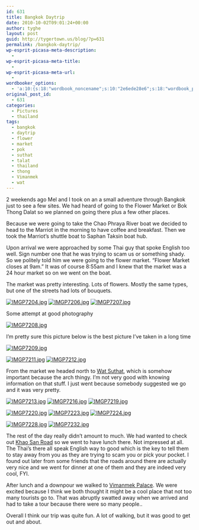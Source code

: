 ```yaml
---
id: 631
title: Bangkok Daytrip
date: 2010-10-02T09:01:24+00:00
author: tyghe
layout: post
guid: http://tygertown.us/blog/?p=631
permalink: /bangkok-daytrip/
wp-esprit-picasa-meta-description:
  - 
wp-esprit-picasa-meta-title:
  - 
wp-esprit-picasa-meta-url:
  - 
wordbooker_options:
  - 'a:10:{s:18:"wordbook_noncename";s:10:"2e6ede28e6";s:18:"wordbook_page_post";s:4:"-100";s:18:"wordbook_orandpage";s:1:"2";s:23:"wordbook_default_author";s:1:"2";s:23:"wordbook_extract_length";s:3:"256";s:19:"wordbook_actionlink";s:3:"300";s:26:"wordbooker_publish_default";s:2:"on";s:18:"wordbook_attribute";s:31:"Posted a new post on their blog";s:29:"wordbooker_status_update_text";s:35:": New blog post :  %title% - %link%";s:20:"wordbook_comment_get";s:2:"on";}'
original_post_id:
  - 631
categories:
  - Pictures
  - thailand
tags:
  - bangkok
  - daytrip
  - flower
  - market
  - pok
  - suthat
  - talat
  - thailand
  - thong
  - Vimanmek
  - wat
---
```

2 weekends ago Mel and I took on an a small adventure through Bangkok just to see a few sites. We had heard of going to the Flower Market or Bok Thong Dalat so we planned on going there plus a few other places.

Because we were going to take the Chao Phraya River boat we decided to head to the Marriot in the morning to have coffee and breakfast. Then we took the Marriot&#8217;s shuttle boat to Saphan Taksin boat hub.

Upon arrival we were approached by some Thai guy that spoke English too well. Sign number one that he was trying to scam us or something shady. So we politely told him we were going to the flower market. &#8220;Flower Market closes at 9am.&#8221; It was of course 8:55am and I knew that the market was a 24 hour market so on we went on the boat.

The market was pretty interesting. Lots of flowers. Mostly the same types, but one of the streets had lots of bouquets.
  
<a rel="lightbox[631]" href="http://lh3.ggpht.com/_wdJ3rlAqngs/TKdChvQ55XI/AAAAAAAACxs/nS67qhEE4RA/s800/IMGP7204.jpg"><img src="http://lh3.ggpht.com/_wdJ3rlAqngs/TKdChvQ55XI/AAAAAAAACxs/nS67qhEE4RA/s200/IMGP7204.jpg" alt="IMGP7204.jpg" /></a> <a rel="lightbox[631]" href="http://lh4.ggpht.com/_wdJ3rlAqngs/TKdCiI-w6wI/AAAAAAAACxw/Pb4I6bIf0TU/s800/IMGP7206.jpg"><img src="http://lh4.ggpht.com/_wdJ3rlAqngs/TKdCiI-w6wI/AAAAAAAACxw/Pb4I6bIf0TU/s200/IMGP7206.jpg" alt="IMGP7206.jpg" /></a> <a rel="lightbox[631]" href="http://lh4.ggpht.com/_wdJ3rlAqngs/TKdCjAzAtQI/AAAAAAAACx0/OKo3-GLnNtE/s800/IMGP7207.jpg"><img src="http://lh4.ggpht.com/_wdJ3rlAqngs/TKdCjAzAtQI/AAAAAAAACx0/OKo3-GLnNtE/s200/IMGP7207.jpg" alt="IMGP7207.jpg" /></a>

Some attempt at good photography

<a rel="lightbox[631]" href="http://lh4.ggpht.com/_wdJ3rlAqngs/TKdCjAzAtQI/AAAAAAAACx0/OKo3-GLnNtE/s800/IMGP7207.jpg"></a><a rel="lightbox[631]" href="http://lh6.ggpht.com/_wdJ3rlAqngs/TKdCj1g7FzI/AAAAAAAACx4/pg766W-wR-M/s800/IMGP7208.jpg"><img src="http://lh6.ggpht.com/_wdJ3rlAqngs/TKdCj1g7FzI/AAAAAAAACx4/pg766W-wR-M/s200/IMGP7208.jpg" alt="IMGP7208.jpg" /></a>

I&#8217;m pretty sure this picture below is the best picture I&#8217;ve taken in a long time

<a rel="lightbox[631]" href="http://lh6.ggpht.com/_wdJ3rlAqngs/TKdCkVylkSI/AAAAAAAACx8/vI5Foh3BPdI/s800/IMGP7209.jpg"><img src="http://lh6.ggpht.com/_wdJ3rlAqngs/TKdCkVylkSI/AAAAAAAACx8/vI5Foh3BPdI/s200/IMGP7209.jpg" alt="IMGP7209.jpg" /></a>

<a rel="lightbox[631]" href="http://lh6.ggpht.com/_wdJ3rlAqngs/TKdCkVylkSI/AAAAAAAACx8/vI5Foh3BPdI/s800/IMGP7209.jpg"></a><a rel="lightbox[631]" href="http://lh3.ggpht.com/_wdJ3rlAqngs/TKdClAQLvlI/AAAAAAAACyA/iRuGhlOccdA/s800/IMGP7211.jpg"><img src="http://lh3.ggpht.com/_wdJ3rlAqngs/TKdClAQLvlI/AAAAAAAACyA/iRuGhlOccdA/s200/IMGP7211.jpg" alt="IMGP7211.jpg" /></a> <a rel="lightbox[631]" href="http://lh5.ggpht.com/_wdJ3rlAqngs/TKdCl-B2DZI/AAAAAAAACyE/ZdtV-qeT4VU/s800/IMGP7212.jpg"><img src="http://lh5.ggpht.com/_wdJ3rlAqngs/TKdCl-B2DZI/AAAAAAAACyE/ZdtV-qeT4VU/s200/IMGP7212.jpg" alt="IMGP7212.jpg" /></a>

From the market we headed north to [Wat Suthat](http://en.wikipedia.org/wiki/Wat_Suthat "Wat Suthat"), which is somehow important because the arch thingy. I&#8217;m not very good with knowing information on that stuff. I just went because somebody suggested we go and it was very pretty.

<a rel="lightbox[631]" href="http://lh3.ggpht.com/_wdJ3rlAqngs/TKdCmdxaKUI/AAAAAAAACyI/s4oerO9G1Q0/s800/IMGP7213.jpg"><img src="http://lh3.ggpht.com/_wdJ3rlAqngs/TKdCmdxaKUI/AAAAAAAACyI/s4oerO9G1Q0/s200/IMGP7213.jpg" alt="IMGP7213.jpg" /></a> <a rel="lightbox[631]" href="http://lh6.ggpht.com/_wdJ3rlAqngs/TKdCnEDGZNI/AAAAAAAACyM/mK8jami6RZ4/s800/IMGP7216.jpg"><img src="http://lh6.ggpht.com/_wdJ3rlAqngs/TKdCnEDGZNI/AAAAAAAACyM/mK8jami6RZ4/s200/IMGP7216.jpg" alt="IMGP7216.jpg" /></a> <a rel="lightbox[631]" href="http://lh4.ggpht.com/_wdJ3rlAqngs/TKdCoZdHW0I/AAAAAAAACyU/xq95pVczCs8/s800/IMGP7219.jpg"><img src="http://lh4.ggpht.com/_wdJ3rlAqngs/TKdCoZdHW0I/AAAAAAAACyU/xq95pVczCs8/s200/IMGP7219.jpg" alt="IMGP7219.jpg" /></a>

<a rel="lightbox[631]" href="http://lh4.ggpht.com/_wdJ3rlAqngs/TKdCoZdHW0I/AAAAAAAACyU/xq95pVczCs8/s800/IMGP7219.jpg"></a><a rel="lightbox[631]" href="http://lh4.ggpht.com/_wdJ3rlAqngs/TKdCo3_1qaI/AAAAAAAACyY/7FxXYuMyB28/s800/IMGP7220.jpg"><img src="http://lh4.ggpht.com/_wdJ3rlAqngs/TKdCo3_1qaI/AAAAAAAACyY/7FxXYuMyB28/s200/IMGP7220.jpg" alt="IMGP7220.jpg" /></a> <a rel="lightbox[631]" href="http://lh5.ggpht.com/_wdJ3rlAqngs/TKdCqnfXk5I/AAAAAAAACyk/Hdum1_ZOQ3w/s800/IMGP7223.jpg"><img src="http://lh5.ggpht.com/_wdJ3rlAqngs/TKdCqnfXk5I/AAAAAAAACyk/Hdum1_ZOQ3w/s200/IMGP7223.jpg" alt="IMGP7223.jpg" /></a> <a rel="lightbox[631]" href="http://lh5.ggpht.com/_wdJ3rlAqngs/TKdCrHe9L1I/AAAAAAAACyo/yVWviLSr0DE/s800/IMGP7224.jpg"><img src="http://lh5.ggpht.com/_wdJ3rlAqngs/TKdCrHe9L1I/AAAAAAAACyo/yVWviLSr0DE/s200/IMGP7224.jpg" alt="IMGP7224.jpg" /></a>

<a rel="lightbox[631]" href="http://lh5.ggpht.com/_wdJ3rlAqngs/TKdCrHe9L1I/AAAAAAAACyo/yVWviLSr0DE/s800/IMGP7224.jpg"></a><a rel="lightbox[631]" href="http://lh6.ggpht.com/_wdJ3rlAqngs/TKdCr9SnFxI/AAAAAAAACys/fQSQWmoK9T8/s800/IMGP7228.jpg"><img src="http://lh6.ggpht.com/_wdJ3rlAqngs/TKdCr9SnFxI/AAAAAAAACys/fQSQWmoK9T8/s200/IMGP7228.jpg" alt="IMGP7228.jpg" /></a> <a rel="lightbox[631]" href="http://lh4.ggpht.com/_wdJ3rlAqngs/TKdCsXL3I6I/AAAAAAAACyw/s5zL_v-imVw/s800/IMGP7232.jpg"><img src="http://lh4.ggpht.com/_wdJ3rlAqngs/TKdCsXL3I6I/AAAAAAAACyw/s5zL_v-imVw/s200/IMGP7232.jpg" alt="IMGP7232.jpg" /></a>

The rest of the day really didn&#8217;t amount to much. We had wanted to check out [Khao San Road](http://en.wikipedia.org/wiki/Khaosan_Road "Khao San Road") so we went to have lunch there. Not impressed at all. The Thai&#8217;s there all speak English way to good which is the key to tell them to stay away from you as they are trying to scam you or pick your pocket. I found out later from some friends that the roads around there are actually very nice and we went for dinner at one of them and they are indeed very cool, FYI.

After lunch and a downpour we walked to [Vimanmek Palace](http://en.wikipedia.org/wiki/Vimanmek_Palace "Vimanmek Palace"). We were excited because I think we both thought it might be a cool place that not too many tourists go to. That was abruptly swatted away when we arrived and had to take a tour because there were so many people..

Overall I think our trip was quite fun. A lot of walking, but it was good to get out and about.